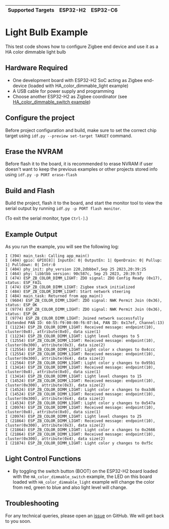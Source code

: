 | Supported Targets | ESP32-H2 | ESP32-C6 |
| ----------------- | -------- | -------- |

# Light Bulb Example 

This test code shows how to configure Zigbee end device and use it as a HA color dimmable light bulb

## Hardware Required

* One development board with ESP32-H2 SoC acting as Zigbee end-device (loaded with HA_color_dimmable_light example)
* A USB cable for power supply and programming
* Choose another ESP32-H2 as Zigbee coordinator (see [HA_color_dimmable_switch example](../HA_color_dimmable_switch/))

## Configure the project

Before project configuration and build, make sure to set the correct chip target using `idf.py --preview set-target TARGET` command.

## Erase the NVRAM 

Before flash it to the board, it is recommended to erase NVRAM if user doesn't want to keep the previous examples or other projects stored info 
using `idf.py -p PORT erase-flash`

## Build and Flash

Build the project, flash it to the board, and start the monitor tool to view the serial output by running `idf.py -p PORT flash monitor`.

(To exit the serial monitor, type ``Ctrl-]``.)

## Example Output

As you run the example, you will see the following log:

```
I (394) main_task: Calling app_main()
I (404) gpio: GPIO[8]| InputEn: 0| OutputEn: 1| OpenDrain: 0| Pullup: 1| Pulldown: 0| Intr:0 
I (404) phy_init: phy_version 220,2dbbbe7,Sep 25 2023,20:39:25
I (464) phy: libbtbb version: 90c587c, Sep 25 2023, 20:39:57
I (474) ESP_ZB_COLOR_DIMM_LIGHT: ZDO signal: ZDO Config Ready (0x17), status: ESP_FAIL
I (474) ESP_ZB_COLOR_DIMM_LIGHT: Zigbee stack initialized
I (484) ESP_ZB_COLOR_DIMM_LIGHT: Start network steering
I (484) main_task: Returned from app_main()
I (9604) ESP_ZB_COLOR_DIMM_LIGHT: ZDO signal: NWK Permit Join (0x36), status: ESP_OK
I (9774) ESP_ZB_COLOR_DIMM_LIGHT: ZDO signal: NWK Permit Join (0x36), status: ESP_OK
I (9774) ESP_ZB_COLOR_DIMM_LIGHT: Joined network successfully (Extended PAN ID: 60:55:f9:00:00:f6:07:b4, PAN ID: 0x17ef, Channel:13)
I (11234) ESP_ZB_COLOR_DIMM_LIGHT: Received message: endpoint(10), cluster(0x8), attribute(0x0), data size(1)
I (11234) ESP_ZB_COLOR_DIMM_LIGHT: Light level changes to 5
I (12554) ESP_ZB_COLOR_DIMM_LIGHT: Received message: endpoint(10), cluster(0x300), attribute(0x3), data size(2)
I (12554) ESP_ZB_COLOR_DIMM_LIGHT: Light color x changes to 0x4ccc
I (12554) ESP_ZB_COLOR_DIMM_LIGHT: Received message: endpoint(10), cluster(0x300), attribute(0x4), data size(2)
I (12564) ESP_ZB_COLOR_DIMM_LIGHT: Light color y changes to 0x95b1
I (13414) ESP_ZB_COLOR_DIMM_LIGHT: Received message: endpoint(10), cluster(0x8), attribute(0x0), data size(1)
I (13414) ESP_ZB_COLOR_DIMM_LIGHT: Light level changes to 15
I (14524) ESP_ZB_COLOR_DIMM_LIGHT: Received message: endpoint(10), cluster(0x300), attribute(0x3), data size(2)
I (14524) ESP_ZB_COLOR_DIMM_LIGHT: Light color x changes to 0xa3d6
I (14524) ESP_ZB_COLOR_DIMM_LIGHT: Received message: endpoint(10), cluster(0x300), attribute(0x4), data size(2)
I (14534) ESP_ZB_COLOR_DIMM_LIGHT: Light color y changes to 0x547a
I (20974) ESP_ZB_COLOR_DIMM_LIGHT: Received message: endpoint(10), cluster(0x8), attribute(0x0), data size(1)
I (20974) ESP_ZB_COLOR_DIMM_LIGHT: Light level changes to 25
I (21864) ESP_ZB_COLOR_DIMM_LIGHT: Received message: endpoint(10), cluster(0x300), attribute(0x3), data size(2)
I (21864) ESP_ZB_COLOR_DIMM_LIGHT: Light color x changes to 0x2666
I (21864) ESP_ZB_COLOR_DIMM_LIGHT: Received message: endpoint(10), cluster(0x300), attribute(0x4), data size(2)
I (21874) ESP_ZB_COLOR_DIMM_LIGHT: Light color y changes to 0xf5c

```
 
## Light Control Functions

 * By toggling the switch button (BOOT) on the ESP32-H2 board loaded with the `HA_color_dimmable_switch` example, the LED on this board loaded with `HA_color_dimmable_light` example will change the color from red, green to blue and also light level will change.

## Troubleshooting

For any technical queries, please open an [issue](https://github.com/espressif/esp-zigbee-sdk/issues) on GitHub. We will get back to you soon.
